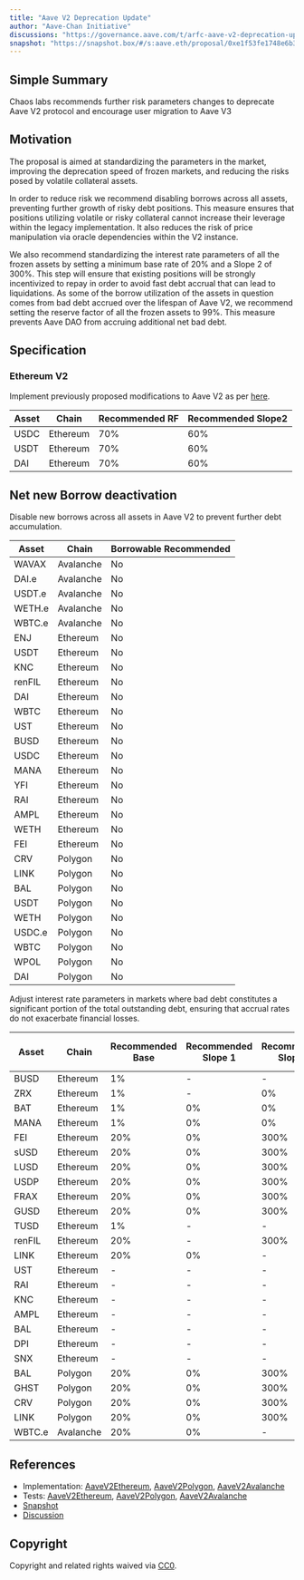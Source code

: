 ```yaml
---
title: "Aave V2 Deprecation Update"
author: "Aave-Chan Initiative"
discussions: "https://governance.aave.com/t/arfc-aave-v2-deprecation-update-disable-new-borrows-ir-curve-and-reserve-factor-adjustments/20918"
snapshot: "https://snapshot.box/#/s:aave.eth/proposal/0xe1f53fe1748e6b31068eca832a07e5be5765ca3bf4ec1c900a13d78f29ed1d51"
---
```


## Simple Summary

Chaos labs recommends further risk parameters changes to deprecate Aave V2 protocol and encourage user migration to Aave V3

## Motivation

The proposal is aimed at standardizing the parameters in the market, improving the deprecation speed of frozen markets, and reducing the risks posed by volatile collateral assets.

In order to reduce risk we recommend disabling borrows across all assets, preventing further growth of risky debt positions. This measure ensures that positions utilizing volatile or risky collateral cannot increase their leverage within the legacy implementation. It also reduces the risk of price manipulation via oracle dependencies within the V2 instance.

We also recommend standardizing the interest rate parameters of all the frozen assets by setting a minimum base rate of 20% and a Slope 2 of 300%. This step will ensure that existing positions will be strongly incentivized to repay in order to avoid fast debt accrual that can lead to liquidations. As some of the borrow utilization of the assets in question comes from bad debt accrued over the lifespan of Aave V2, we recommend setting the reserve factor of all the frozen assets to 99%. This measure prevents Aave DAO from accruing additional net bad debt.

## Specification

### Ethereum V2

Implement previously proposed modifications to Aave V2 as per [here](https://governance.aave.com/t/arfc-reduction-of-reserve-factor-and-slope2-for-stablecoin-markets-on-aave-v2/20041).

| **Asset** | Chain    | **Recommended RF** | **Recommended Slope2** |
| --------- | -------- | ------------------ | ---------------------- |
| USDC      | Ethereum | 70%                | 60%                    |
| USDT      | Ethereum | 70%                | 60%                    |
| DAI       | Ethereum | 70%                | 60%                    |

## Net new Borrow deactivation

Disable new borrows across all assets in Aave V2 to prevent further debt accumulation.

| Asset  | Chain     | Borrowable Recommended |
| ------ | --------- | ---------------------- |
| WAVAX  | Avalanche | No                     |
| DAI.e  | Avalanche | No                     |
| USDT.e | Avalanche | No                     |
| WETH.e | Avalanche | No                     |
| WBTC.e | Avalanche | No                     |
| ENJ    | Ethereum  | No                     |
| USDT   | Ethereum  | No                     |
| KNC    | Ethereum  | No                     |
| renFIL | Ethereum  | No                     |
| DAI    | Ethereum  | No                     |
| WBTC   | Ethereum  | No                     |
| UST    | Ethereum  | No                     |
| BUSD   | Ethereum  | No                     |
| USDC   | Ethereum  | No                     |
| MANA   | Ethereum  | No                     |
| YFI    | Ethereum  | No                     |
| RAI    | Ethereum  | No                     |
| AMPL   | Ethereum  | No                     |
| WETH   | Ethereum  | No                     |
| FEI    | Ethereum  | No                     |
| CRV    | Polygon   | No                     |
| LINK   | Polygon   | No                     |
| BAL    | Polygon   | No                     |
| USDT   | Polygon   | No                     |
| WETH   | Polygon   | No                     |
| USDC.e | Polygon   | No                     |
| WBTC   | Polygon   | No                     |
| WPOL   | Polygon   | No                     |
| DAI    | Polygon   | No                     |

Adjust interest rate parameters in markets where bad debt constitutes a significant portion of the total outstanding debt, ensuring that accrual rates do not exacerbate financial losses.

| Asset  | Chain     | Recommended Base | Recommended Slope 1 | Recommended Slope 2 | Recommended UOptimal | Recommended Reserve Factor |
| ------ | --------- | ---------------- | ------------------- | ------------------- | -------------------- | -------------------------- |
| BUSD   | Ethereum  | 1%               | -                   | -                   | -                    | -                          |
| ZRX    | Ethereum  | 1%               | -                   | 0%                  | 1%                   | -                          |
| BAT    | Ethereum  | 1%               | 0%                  | 0%                  | 1%                   | -                          |
| MANA   | Ethereum  | 1%               | 0%                  | 0%                  | 1%                   | -                          |
| FEI    | Ethereum  | 20%              | 0%                  | 300%                | 45%                  | -                          |
| sUSD   | Ethereum  | 20%              | 0%                  | 300%                | 45%                  | -                          |
| LUSD   | Ethereum  | 20%              | 0%                  | 300%                | 45%                  | -                          |
| USDP   | Ethereum  | 20%              | 0%                  | 300%                | 45%                  | -                          |
| FRAX   | Ethereum  | 20%              | 0%                  | 300%                | 45%                  | -                          |
| GUSD   | Ethereum  | 20%              | 0%                  | 300%                | 45%                  | -                          |
| TUSD   | Ethereum  | 1%               | -                   | -                   | -                    | -                          |
| renFIL | Ethereum  | 20%              | -                   | 300%                | 45%                  | 99.99%                     |
| LINK   | Ethereum  | 20%              | 0%                  | -                   | -                    | 99.99%                     |
| UST    | Ethereum  | -                | -                   | -                   | 45%                  | -                          |
| RAI    | Ethereum  | -                | -                   | -                   | 45%                  | -                          |
| KNC    | Ethereum  | -                | -                   | -                   | 45%                  | -                          |
| AMPL   | Ethereum  | -                | -                   | -                   | 45%                  | -                          |
| BAL    | Ethereum  | -                | -                   | -                   | 45%                  | -                          |
| DPI    | Ethereum  | -                | -                   | -                   | 45%                  | -                          |
| SNX    | Ethereum  | -                | -                   | -                   | 45%                  | -                          |
| BAL    | Polygon   | 20%              | 0%                  | 300%                | 45%                  | -                          |
| GHST   | Polygon   | 20%              | 0%                  | 300%                | 45%                  | -                          |
| CRV    | Polygon   | 20%              | 0%                  | 300%                | 45%                  | -                          |
| LINK   | Polygon   | 20%              | 0%                  | 300%                | 45%                  | -                          |
| WBTC.e | Avalanche | 20%              | 0%                  | -                   | -                    | 99.99%                     |

## References

- Implementation: [AaveV2Ethereum](https://github.com/bgd-labs/aave-proposals-v3/blob/main/src/20250220_Multi_AaveV2DeprecationUpdate/AaveV2Ethereum_AaveV2DeprecationUpdate_20250220.sol), [AaveV2Polygon](https://github.com/bgd-labs/aave-proposals-v3/blob/main/src/20250220_Multi_AaveV2DeprecationUpdate/AaveV2Polygon_AaveV2DeprecationUpdate_20250220.sol), [AaveV2Avalanche](https://github.com/bgd-labs/aave-proposals-v3/blob/main/src/20250220_Multi_AaveV2DeprecationUpdate/AaveV2Avalanche_AaveV2DeprecationUpdate_20250220.sol)
- Tests: [AaveV2Ethereum](https://github.com/bgd-labs/aave-proposals-v3/blob/main/src/20250220_Multi_AaveV2DeprecationUpdate/AaveV2Ethereum_AaveV2DeprecationUpdate_20250220.t.sol), [AaveV2Polygon](https://github.com/bgd-labs/aave-proposals-v3/blob/main/src/20250220_Multi_AaveV2DeprecationUpdate/AaveV2Polygon_AaveV2DeprecationUpdate_20250220.t.sol), [AaveV2Avalanche](https://github.com/bgd-labs/aave-proposals-v3/blob/main/src/20250220_Multi_AaveV2DeprecationUpdate/AaveV2Avalanche_AaveV2DeprecationUpdate_20250220.t.sol)
- [Snapshot](https://snapshot.box/#/s:aave.eth/proposal/0xe1f53fe1748e6b31068eca832a07e5be5765ca3bf4ec1c900a13d78f29ed1d51)
- [Discussion](https://governance.aave.com/t/arfc-aave-v2-deprecation-update-disable-new-borrows-ir-curve-and-reserve-factor-adjustments/20918)

## Copyright

Copyright and related rights waived via [CC0](https://creativecommons.org/publicdomain/zero/1.0/).
